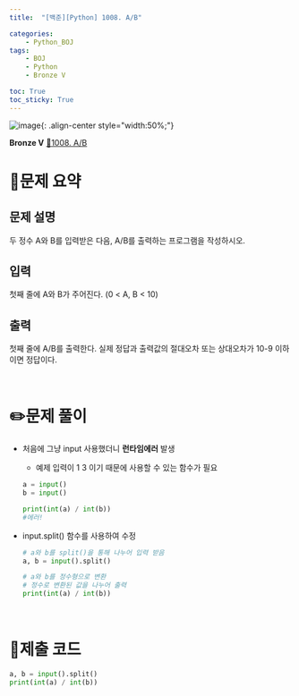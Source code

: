 ```yaml
---
title:  "[백준][Python] 1008. A/B" 

categories: 
    - Python_BOJ
tags: 
    - BOJ
    - Python
    - Bronze V

toc: True
toc_sticky: True
---
```

![image](https://github.com/user-attachments/assets/32319fe8-99e9-4031-b5d1-9f1909b510dc){: .align-center style="width:50%;"}

**Bronze V** 
[🔗1008. A/B](https://www.acmicpc.net/problem/1008)

# 📝문제 요약
## 문제 설명
두 정수 A와 B를 입력받은 다음, A/B를 출력하는 프로그램을 작성하시오.

## 입력
첫째 줄에 A와 B가 주어진다. (0 < A, B < 10)


## 출력
첫째 줄에 A/B를 출력한다. 실제 정답과 출력값의 절대오차 또는 상대오차가 10-9 이하이면 정답이다.


<br>

# ✏️문제 풀이
- 처음에 그냥 input 사용했더니 **런타임에러** 발생
    - 예제 입력이 1 3 이기 때문에 사용할 수 있는 함수가 필요
    
    ```python
    a = input()
    b = input()
    
    print(int(a) / int(b))
    #에러!
    ```
    
- input.split() 함수를 사용하여 수정
    ```python
    # a와 b를 split()을 통해 나누어 입력 받음
    a, b = input().split()

    # a와 b를 정수형으로 변환
    # 정수로 변환된 값을 나누어 출력
    print(int(a) / int(b))
    ```

<br>

# 💯제출 코드

```python
a, b = input().split()
print(int(a) / int(b))
```